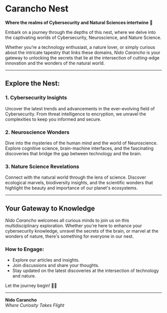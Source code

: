 # Carancho Nest

**Where the realms of Cybersecurity and Natural Sciences intertwine** 🙂 

Embark on a journey through the depths of this nest, where we delve into the captivating worlds of Cybersecurity, Neuroscience, and Nature Science.

Whether you’re a technology enthusiast, a nature lover, or simply curious about the intricate tapestry that links these domains, *Nido Carancho* is your gateway to unlocking the secrets that lie at the intersection of cutting-edge innovation and the wonders of the natural world.

---

## Explore the Nest:

### 1. Cybersecurity Insights
Uncover the latest trends and advancements in the ever-evolving field of Cybersecurity. From threat intelligence to encryption, we unravel the complexities to keep you informed and secure.

### 2. Neuroscience Wonders
Dive into the mysteries of the human mind and the world of Neuroscience. Explore cognitive science, brain-machine interfaces, and the fascinating discoveries that bridge the gap between technology and the brain.

### 3. Nature Science Revelations
Connect with the natural world through the lens of science. Discover ecological marvels, biodiversity insights, and the scientific wonders that highlight the beauty and importance of our planet's ecosystems.

---

## Your Gateway to Knowledge

*Nido Carancho* welcomes all curious minds to join us on this multidisciplinary exploration. Whether you're here to enhance your cybersecurity knowledge, unravel the secrets of the brain, or marvel at the wonders of nature, there's something for everyone in our nest.

### How to Engage:
- Explore our articles and insights.
- Join discussions and share your thoughts.
- Stay updated on the latest discoveries at the intersection of technology and nature.

Let the journey begin! 🚀🌿

---
**Nido Carancho**  
*Where Curiosity Takes Flight*